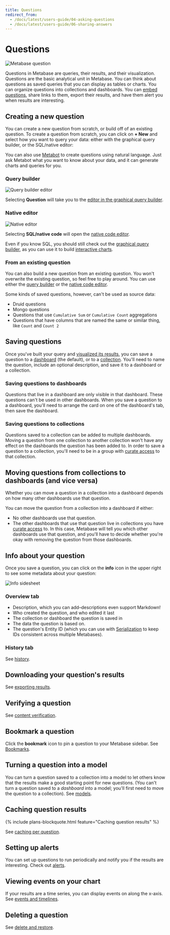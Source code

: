 ```yaml
---
title: Questions
redirect_from:
  - /docs/latest/users-guide/04-asking-questions
  - /docs/latest/users-guide/06-sharing-answers
---
```


# Questions

![Metabase question](./images/question.png)

Questions in Metabase are queries, their results, and their visualization. Questions are the basic analytical unit in Metabase. You can think about questions as saved queries that you can display as tables or charts. You can organize questions into collections and dashboards. You can [embed questions](../embedding/start.md), share links to them, export their results, and have them alert you when results are interesting.

## Creating a new question

You can create a new question from scratch, or build off of an existing question. To create a question from scratch, you can click on **+ New** and select how you want to query your data: either with the graphical query builder, or the SQL/native editor:

You can also use [Metabot](../ai/metabot.md) to create questions using natural language. Just ask Metabot what you want to know about your data, and it can generate charts and queries for you.

### Query builder

![Query builder editor](./images/editor.png)

Selecting **Question** will take you to the [editor in the graphical query builder](./query-builder/editor.md).

### Native editor

![Native editor](./images/native-editor.png)

Selecting **SQL/native code** will open the [native code editor](./native-editor/writing-sql.md).

Even if you know SQL, you should still check out the [graphical query builder](./query-builder/editor.md), as you can use it to build [interactive charts](https://www.metabase.com/learn/metabase-basics/querying-and-dashboards/questions/drill-through).

### From an existing question

You can also build a new question from an existing question. You won't overwrite the existing question, so feel free to play around. You can use either the [query builder](./query-builder/editor.md) or the [native code editor](./native-editor/referencing-saved-questions-in-queries.md).

Some kinds of saved questions, however, can't be used as source data:

- Druid questions
- Mongo questions
- Questions that use `Cumulative Sum` or `Cumulative Count` aggregations
- Questions that have columns that are named the same or similar thing, like `Count` and `Count 2`

## Saving questions

Once you've built your query and [visualized its results](./visualizations/visualizing-results.md), you can save a question to a [dashboard](../dashboards/introduction.md) (the default), or to a [collection](../exploration-and-organization/collections.md). You'll need to name the question, include an optional description, and save it to a dashboard or a collection.

### Saving questions to dashboards

Questions that live in a dashboard are only visible in that dashboard. These questions can't be used in other dashboards. When you save a question to a dashboard, you'll need to arrange the card on one of the dashboard's tab, then save the dashboard.

### Saving questions to collections

Questions saved to a collection can be added to multiple dashboards. Moving a question from one collection to another collection won't have any effect on the dashboards the question has been added to. In order to save a question to a collection, you'll need to be in a group with [curate access](../permissions/collections.md#curate-access) to that collection.

## Moving questions from collections to dashboards (and vice versa)

Whether you can move a question in a collection into a dashboard depends on how many other dashboards use that question.

You can move the question from a collection into a dashboard if either:

- No other dashboards use that question.
- The other dashboards that use that question live in collections you have [curate access](../permissions/collections.md#curate-access) to. In this case, Metabase will tell you which other dashboards use that question, and you'll have to decide whether you're okay with removing the question from those dashboards.

## Info about your question

Once you save a question, you can click on the **info** icon in the upper right to see some metadata about your question:

![Info sidesheet](./images/info-sidesheet.png)

### Overview tab

- Description, which you can add–descriptions even support Markdown!
- Who created the question, and who edited it last
- The collection or dashboard the question is saved in
- The data the question is based on.
- The question's Entity ID (which you can use with [Serialization](../installation-and-operation/serialization.md) to keep IDs consistent across multiple Metabases).

### History tab

See [history](../exploration-and-organization/history.md).

## Downloading your question's results

See [exporting results](./exporting-results.md).

## Verifying a question

See [content verification](../exploration-and-organization/content-verification.md).

## Bookmark a question

Click the **bookmark** icon to pin a question to your Metabase sidebar. See [Bookmarks](../exploration-and-organization/exploration.md#bookmarks).

## Turning a question into a model

You can turn a question saved to a collection into a model to let others know that the results make a good starting point for new questions. (You can't turn a question saved to a _dashboard_ into a model; you'll first need to move the question to a collection). See [models](../data-modeling/models.md).

## Caching question results

{% include plans-blockquote.html feature="Caching question results" %}

See [caching per question](../configuring-metabase/caching.md#question-caching-policy).

## Setting up alerts

You can set up questions to run periodically and notify you if the results are interesting. Check out [alerts](./alerts.md).

## Viewing events on your chart

If your results are a time series, you can display events on along the x-axis. See [events and timelines](../exploration-and-organization/events-and-timelines.md).

## Deleting a question

See [delete and restore](../exploration-and-organization/delete-and-restore.md).
